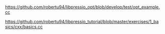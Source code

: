 https://github.com/robertu94/libpressio_opt/blob/develop/test/opt_example.cc

https://github.com/robertu94/libpressio_tutorial/blob/master/exercises/1_basics/cxx/basics.cc
